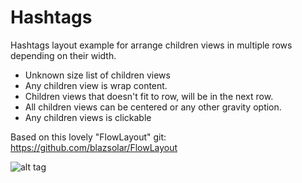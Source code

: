 # Hashtags
Hashtags layout example for arrange children views in multiple rows depending on their width.

* Unknown size list of children views
* Any children view is wrap content.
* Children views that doesn't fit to row, will be in the next row.
* All children views can be centered or any other gravity option.
* Any children views is clickable

Based on this lovely "FlowLayout" git: https://github.com/blazsolar/FlowLayout

![alt tag](https://cloud.githubusercontent.com/assets/4125349/11828874/f5962cf8-a3a0-11e5-854f-72f2632d8299.png)
